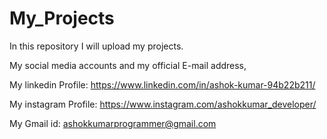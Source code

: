 # My_Projects
In this repository I will upload my projects.

My social media accounts and my official E-mail address,

My linkedin Profile:     https://www.linkedin.com/in/ashok-kumar-94b22b211/

My instagram Profile:    https://www.instagram.com/ashokkumar_developer/

My Gmail id:             ashokkumarprogrammer@gmail.com
